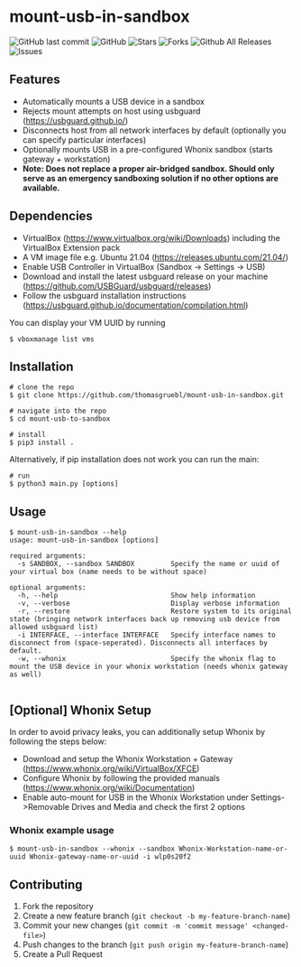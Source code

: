 # mount-usb-in-sandbox

![GitHub last commit](https://img.shields.io/github/last-commit/thomasgruebl/mount-usb-in-sandbox?style=plastic) ![GitHub](https://img.shields.io/github/license/thomasgruebl/phone-scraper?style=plastic) <a style="text-decoration: none" href="https://github.com/thomasgruebl/mount-usb-in-sandbox/stargazers">
<img src="https://img.shields.io/github/stars/thomasgruebl/mount-usb-in-sandbox.svg?style=plastic" alt="Stars">
</a>
<a style="text-decoration: none" href="https://github.com/thomasgruebl/mount-usb-in-sandbox/fork">
<img src="https://img.shields.io/github/forks/thomasgruebl/mount-usb-in-sandbox.svg?style=plastic" alt="Forks">
</a>
![Github All Releases](https://img.shields.io/github/downloads/thomasgruebl/mount-usb-in-sandbox/total.svg?style=plastic)
<a style="text-decoration: none" href="https://github.com/thomasgruebl/mount-usb-in-sandbox/issues">
<img src="https://img.shields.io/github/issues/thomasgruebl/mount-usb-in-sandbox.svg?style=plastic" alt="Issues">
</a>

## Features
- Automatically mounts a USB device in a sandbox
- Rejects mount attempts on host using usbguard (https://usbguard.github.io/)
- Disconnects host from all network interfaces by default (optionally you can specify particular interfaces)
- Optionally mounts USB in a pre-configured Whonix sandbox (starts gateway + workstation)
- **Note: Does not replace a proper air-bridged sandbox. Should only serve as an emergency sandboxing solution if no other options are available.**

## Dependencies
- VirtualBox (https://www.virtualbox.org/wiki/Downloads) including the VirtualBox Extension pack
- A VM image file e.g. Ubuntu 21.04 (https://releases.ubuntu.com/21.04/)
- Enable USB Controller in VirtualBox (Sandbox -> Settings -> USB)
- Download and install the latest usbguard release on your machine (https://github.com/USBGuard/usbguard/releases)
- Follow the usbguard installation instructions (https://usbguard.github.io/documentation/compilation.html)

You can display your VM UUID by running
```console
$ vboxmanage list vms
```

## Installation

```console
# clone the repo
$ git clone https://github.com/thomasgruebl/mount-usb-in-sandbox.git

# navigate into the repo
$ cd mount-usb-to-sandbox 

# install
$ pip3 install .
```

Alternatively, if pip installation does not work you can run the main:
```console
# run
$ python3 main.py [options]
```

## Usage

```console
$ mount-usb-in-sandbox --help
usage: mount-usb-in-sandbox [options]

required arguments:
  -s SANDBOX, --sandbox SANDBOX         Specify the name or uuid of your virtual box (name needs to be without space)

optional arguments:
  -h, --help                            Show help information
  -v, --verbose                         Display verbose information
  -r, --restore                         Restore system to its original state (bringing network interfaces back up removing usb device from allowed usbguard list)
  -i INTERFACE, --interface INTERFACE   Specify interface names to disconnect from (space-seperated). Disconnects all interfaces by default.
  -w, --whonix                          Specify the whonix flag to mount the USB device in your whonix workstation (needs whonix gateway as well)
  
```

## [Optional] Whonix Setup

In order to avoid privacy leaks, you can additionally setup Whonix by following the steps below:
- Download and setup the Whonix Workstation + Gateway (https://www.whonix.org/wiki/VirtualBox/XFCE)
- Configure Whonix by following the provided manuals (https://www.whonix.org/wiki/Documentation)
- Enable auto-mount for USB in the Whonix Workstation under Settings->Removable Drives and Media and check the first 2 options

### Whonix example usage
```console
$ mount-usb-in-sandbox --whonix --sandbox Whonix-Workstation-name-or-uuid Whonix-gateway-name-or-uuid -i wlp0s20f2
```

## Contributing
1. Fork the repository
2. Create a new feature branch (`git checkout -b my-feature-branch-name`)
3. Commit your new changes (`git commit -m 'commit message' <changed-file>`)
4. Push changes to the branch (`git push origin my-feature-branch-name`)
5. Create a Pull Request

